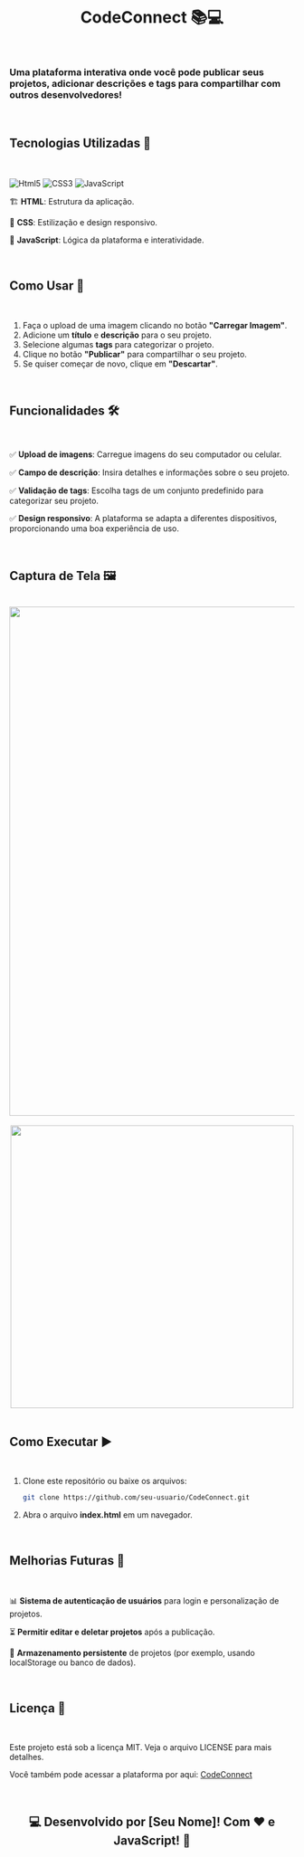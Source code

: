<h1 align="center">CodeConnect 📚💻</h1>

<br>

<h3>Uma plataforma interativa onde você pode publicar seus projetos, adicionar descrições e tags para compartilhar com outros desenvolvedores!</h3>

<br>

<h2>Tecnologias Utilizadas 🚀</h2>

<br>

<img align="center" alt="Html5" src="https://img.shields.io/badge/HTML5-E34F26?style=for-the-badge&logo=html5&logoColor=white"/> <img align="center" alt="CSS3" src="https://img.shields.io/badge/CSS3-1572B6?style=for-the-badge&logo=css3&logoColor=white"/> <img align="center" alt="JavaScript" src="https://img.shields.io/badge/JavaScript-F7DF1E?style=for-the-badge&logo=javascript&logoColor=black"/>

🏗 **HTML**: Estrutura da aplicação.

🎨 **CSS**: Estilização e design responsivo.

🧠 **JavaScript**: Lógica da plataforma e interatividade.

<br>

<h2>Como Usar 🎯</h2>

<br>

1. Faça o upload de uma imagem clicando no botão **"Carregar Imagem"**.
2. Adicione um **título** e **descrição** para o seu projeto.
3. Selecione algumas **tags** para categorizar o projeto.
4. Clique no botão **"Publicar"** para compartilhar o seu projeto.
5. Se quiser começar de novo, clique em **"Descartar"**.

<br>

<h2>Funcionalidades 🛠</h2>

<br>

✅ **Upload de imagens**: Carregue imagens do seu computador ou celular.

✅ **Campo de descrição**: Insira detalhes e informações sobre o seu projeto.

✅ **Validação de tags**: Escolha tags de um conjunto predefinido para categorizar seu projeto.

✅ **Design responsivo**: A plataforma se adapta a diferentes dispositivos, proporcionando uma boa experiência de uso.

<br>

<h2>Captura de Tela 🖼️</h2>

<br>

<div align="center">
<img src="https://github.com/user-attachments/assets/15b0ed2b-7b0f-41ff-88cc-11a4627a7d5c" width="900">
</div>

<br>

<div align="center">
<img src="https://github.com/user-attachments/assets/ff5ed040-0ecc-4769-a162-776d970853fd" height="500">
</div>

<br>

<h2>Como Executar ▶️</h2>

<br>

1. Clone este repositório ou baixe os arquivos:
    ```bash
    git clone https://github.com/seu-usuario/CodeConnect.git
    ```
2. Abra o arquivo **index.html** em um navegador.

<br>

<h2>Melhorias Futuras 🔮</h2>

<br>

📊 **Sistema de autenticação de usuários** para login e personalização de projetos.

⏳ **Permitir editar e deletar projetos** após a publicação.

🔢 **Armazenamento persistente** de projetos (por exemplo, usando localStorage ou banco de dados).

<br>

<h2>Licença 📄</h2>

<br>

<p>Este projeto está sob a licença MIT. Veja o arquivo LICENSE para mais detalhes.</p>

<p>Você também pode acessar a plataforma por aqui: <a href="https://codeconnect-app.vercel.app/">CodeConnect</a></p>

<br>

<h2 align="center">💻 Desenvolvido por [Seu Nome]! Com ❤️ e JavaScript! 🚀</h2>
